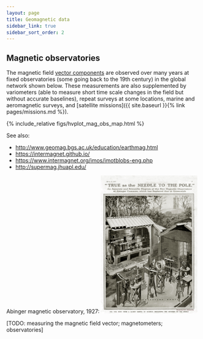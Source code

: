 ```yaml
---
layout: page
title: Geomagnetic data
sidebar_link: true
sidebar_sort_order: 2
---
```


## Magnetic observatories

The magnetic field [vector components](https://intermagnet.github.io/faq/10.geomagnetic-comp.html) are observed over many years at fixed observatories (some going back to the 19th century) in the global network shown below. These measurements are also supplemented by variometers (able to measure short time scale changes in the field but without accurate baselines), repeat surveys at some locations, marine and aeromagnetic surveys, and [satellite missions]({{ site.baseurl }}{% link pages/missions.md %}).

{% include_relative figs/hvplot_mag_obs_map.html %}

See also:
- <http://www.geomag.bgs.ac.uk/education/earthmag.html>
- <https://intermagnet.github.io/>
- <https://www.intermagnet.org/imos/imotblobs-eng.php>
- <http://supermag.jhuapl.edu/>

Abinger magnetic observatory, 1927:
<img src="/pages/figs/abinger.jpg" alt="LCS-1" width="50%" max-width="500px">


[TODO: measuring the magnetic field vector; magnetometers; observatories]
